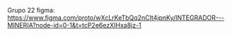 Grupo 22
figma: https://www.figma.com/proto/wXcLrKeTbQq2nCIt4jpnKy/INTEGRADOR---MINERIA?node-id=0-1&t=tcP2e6ezXIHxa8jz-1
